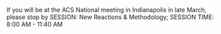 If you will be at the ACS National meeting in Indianapolis in late March, please stop by SESSION: New Reactions & Methodology; SESSION TIME: 8:00 AM - 11:40 AM

